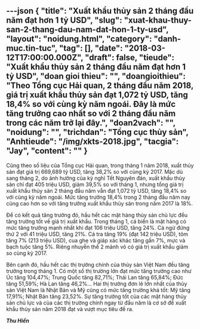 ---json
{
    "title": "Xuất khẩu thủy sản 2 tháng đầu năm đạt hơn 1 tỷ USD",
    "slug": "xuat-khau-thuy-san-2-thang-dau-nam-dat-hon-1-ty-usd",
    "layout": "noidung.html",
    "category": "danh-muc.tin-tuc",
    "tag": [],
    "date": "2018-03-12T17:00:00.000Z",
    "draft": false,
    "tieude": "Xuất khẩu thủy sản 2 tháng đầu năm đạt hơn 1 tỷ USD",
    "doan gioi thieu": "",
    "doangioithieu": "Theo Tổng cục Hải quan, 2 tháng đầu năm 2018, giá trị xuất khẩu thủy sản đạt 1,072 tỷ USD, tăng 18,4% so với cùng kỳ năm ngoái. Đây là mức tăng trưởng cao nhất so với 2 tháng đầu năm trong các năm trở lại đây.",
    "doan2vach": "",
    "noidung": "",
    "trichdan": "Tổng cục thủy sản",
    "Anhtieude": "/img/xkts-2018.jpg",
    "tacgia": "Jay",
    "__content__": ""
}
---
<p><span style="font-size:14px">Cũng theo s&ocirc;́ li&ecirc;̣u của T&ocirc;̉ng cục Hải quan, trong th&aacute;ng 1 năm 2018, xu&acirc;́t thủy sản đạt gi&aacute; trị 669,689 tỷ USD, tăng 38,2% so với c&ugrave;ng kỳ 2017. Mặc dù sang th&aacute;ng 2, do ảnh hưởng của kỳ nghỉ Tết Nguy&ecirc;n đ&aacute;n, xu&acirc;́t kh&acirc;̉u thủy sản chỉ đạt 405 triệu USD, giảm 39,5% so với th&aacute;ng 1, nhưng t&ocirc;̉ng giá trị xu&acirc;́t kh&acirc;̉u thủy sản 2 tháng đ&acirc;̀u năm v&acirc;̃n đạt 1,072 tỷ USD, tăng 18,4% so với c&ugrave;ng kỳ năm ngo&aacute;i. Mức tăng trưởng 18,4% trong 2 th&aacute;ng đầu năm nay cũng cao hơn so với tăng trưởng xu&acirc;́t kh&acirc;̉u thủy sản trong năm 2017 l&agrave; 18%.</span></p>

<p><span style="font-size:14px">Đ&ecirc;̉ có k&ecirc;́t quả tăng trưởng đó, hầu hết c&aacute;c mặt h&agrave;ng thủy sản chủ lực đều tăng trưởng tốt về gi&aacute; trị xu&acirc;́t kh&acirc;̉u. Trong th&aacute;ng 1, c&aacute; biển l&agrave; mặt h&agrave;ng c&oacute; mức tăng trưởng mạnh nhất khi đạt 106 triệu USD, tăng 24%. C&aacute; ngừ đứng thứ 2 với 41 triệu USD, tăng 21%. C&aacute; tra tăng 19% (đạt 142 triệu USD), t&ocirc;m tăng 7% (213 triệu USD), cua ghẹ v&agrave; gi&aacute;p x&aacute;c kh&aacute;c tăng gần 7%, mực v&agrave; bạch tuộc tăng 5%. Ri&ecirc;ng nhuyễn thể 2 mảnh vỏ có gi&aacute; trị xu&acirc;́t kh&acirc;̉u giảm so c&ugrave;ng kỳ 2017.</span></p>

<p><span style="font-size:14px">B&ecirc;n cạnh đó, hầu hết c&aacute;c thị trường ch&iacute;nh của thủy sản Việt Nam đều tăng trưởng trong th&aacute;ng 1. C&oacute; m&ocirc;̣t s&ocirc;́ thị trường lớn đạt mức tăng trưởng cao như &Uacute;c tăng 104,47%; Trung Quốc tăng 82,71%; Th&aacute;i Lan tăng 65,84%; Đức tăng 51,59%; H&agrave; Lan tăng 46,2%&hellip;&nbsp;Hai thị trường đơn lẻ lớn nhất của thủy sản Việt Nam l&agrave; Nhật Bản v&agrave; Mỹ cũng c&oacute; mức tăng trưởng kh&aacute; tốt: Mỹ tăng 17,91%; Nhật Bản tăng 23,52%. Sự tăng trưởng tốt của c&aacute;c mặt h&agrave;ng thủy sản chủ lực v&agrave; của c&aacute;c thị trường ch&iacute;nh ngay từ đầu năm l&agrave; cơ sở để xu&acirc;́t kh&acirc;̉u thủy sản năm 2018 đạt và vượt mục ti&ecirc;u đ&ecirc;̀ ra.</span></p>

<p><span style="font-size:14px"><strong><em>Thu Hi&ecirc;̀n</em></strong></span></p>
